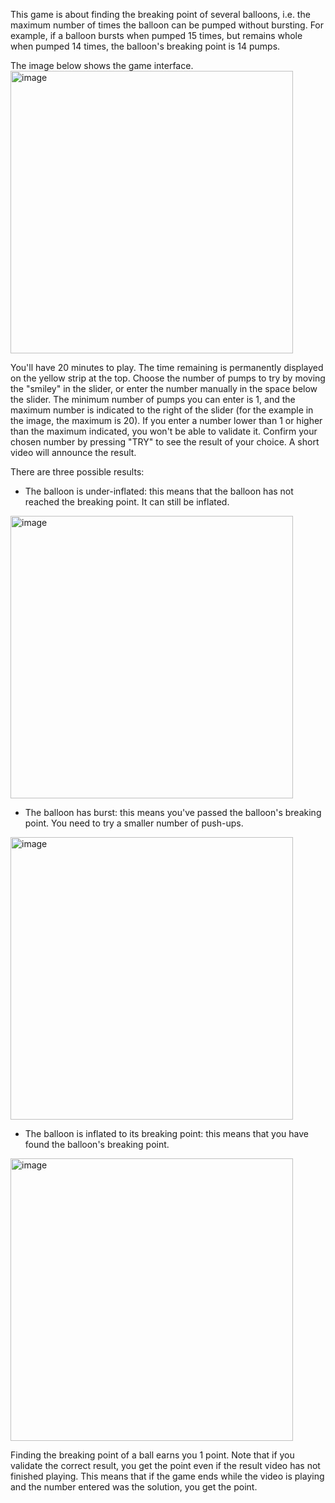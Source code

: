 This game is about finding the breaking point of several balloons, i.e. the maximum number of times the balloon can be pumped without bursting.
For example, if a balloon bursts when pumped 15 times, but remains whole when pumped 14 times, the balloon's breaking point is 14 pumps.

The image below shows the game interface.
<img width="452" alt="image" src="https://github.com/user-attachments/assets/93deb4ce-11d7-4341-9470-c247e069f142" />

You'll have 20 minutes to play. The time remaining is permanently displayed on the yellow strip at the top.
Choose the number of pumps to try by moving the "smiley" in the slider, or enter the number manually in the space below the slider. The minimum number of pumps you can enter is 1, and the maximum number is indicated to the right of the slider (for the example in the image, the maximum is 20). If you enter a number lower than 1 or higher than the maximum indicated, you won't be able to validate it.
Confirm your chosen number by pressing "TRY" to see the result of your choice. A short video will announce the result.

There are three possible results:
-	The balloon is under-inflated: this means that the balloon has not reached the breaking point. It can still be inflated.
<img width="452" alt="image" src="https://github.com/user-attachments/assets/936eb583-bf63-47e6-8259-3922256ec27b" />

-	The balloon has burst: this means you've passed the balloon's breaking point. You need to try a smaller number of push-ups.
<img width="452" alt="image" src="https://github.com/user-attachments/assets/86b180ba-d210-4ad5-9b92-ddac139f8142" />

-	The balloon is inflated to its breaking point: this means that you have found the balloon's breaking point.
<img width="452" alt="image" src="https://github.com/user-attachments/assets/08c3549c-7497-4cff-bf98-2342287aa42b" />

Finding the breaking point of a ball earns you 1 point. Note that if you validate the correct result, you get the point even if the result video has not finished playing.
This means that if the game ends while the video is playing and the number entered was the solution, you get the point.
